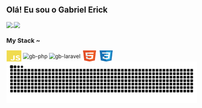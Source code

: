 ## Olá! Eu sou o Gabriel Erick
 
<a href="https://github.com/Gabriel-erk/github-readme-stats">
  <img width=400 align="center" src="https://github-readme-stats.vercel.app/api?username=Gabriel-erk&theme=dracula&show_icons=true&count_private=true&line_height=25&border_radius=3" />
</a>
<a href="https://github.com/Gabriel-erk/convoychat">
  <img align="center" src="https://github-readme-stats.vercel.app/api/top-langs?username=Gabriel-erk&layout=compact&langs_count=8&card_width=320&theme=dracula&line_height=10&card_width=290&count_private=true&show_icons=true&border_radius=3&count_private=true&hide=html,hack,shell,dockerfile,Blade,swift,c,kotlin,objective-c,cmake,C++" />
</a>

<h3 align="left">My Stack ~</h3>

<div style="display: inline_block" align="left">
  <img align="center" alt="gb-Js" height="30" width="40" src="https://raw.githubusercontent.com/devicons/devicon/master/icons/javascript/javascript-plain.svg">
  <img align="center" alt="gb-php" height="35" width="40" src="https://cdn.jsdelivr.net/gh/devicons/devicon@latest/icons/php/php-original.svg">
  <img align="center" alt="gb-laravel" height="30" width="40" src="https://cdn.jsdelivr.net/gh/devicons/devicon@latest/icons/laravel/laravel-original.svg">
  <img align="center" alt="gb-HTML" height="30" width="40" src="https://raw.githubusercontent.com/devicons/devicon/master/icons/html5/html5-original.svg">
  <img align="center" alt="gb-CSS" height="30" width="40" src="https://raw.githubusercontent.com/devicons/devicon/master/icons/css3/css3-original.svg">
  
</div>

<picture align="center">
  <source media="(prefers-color-scheme: dark)" srcset="https://raw.githubusercontent.com/Gabriel-erk/Gabriel-erk/output/github-contribution-grid-snake-dark.svg">
  <source media="(prefers-color-scheme: light)" srcset="https://raw.githubusercontent.com/Gabriel-erk/Gabriel-erk/output/github-contribution-grid-snake-dark.svg">
  <img align="center" alt="github contribution grid snake animation" src="https://raw.githubusercontent.com/Gabriel-erk/Gabriel-erk/output/github-contribution-grid-snake.svg">
</picture>


